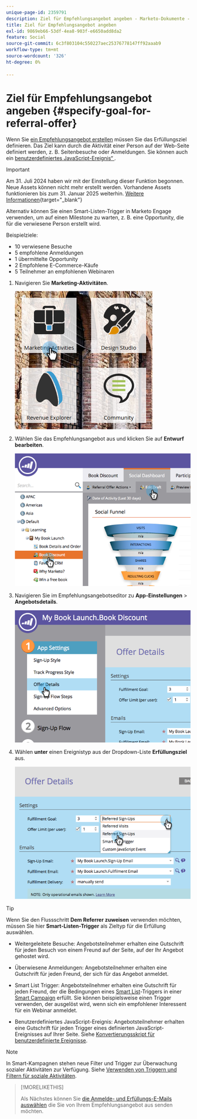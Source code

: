 ```yaml
---
unique-page-id: 2359791
description: Ziel für Empfehlungsangebot angeben - Marketo-Dokumente - Produktdokumentation
title: Ziel für Empfehlungsangebot angeben
exl-id: 9869eb66-53df-4ea8-903f-e6650add8da2
feature: Social
source-git-commit: 6c3f803104c550227aec25376778147ff92aaab9
workflow-type: tm+mt
source-wordcount: '326'
ht-degree: 0%

---
```


# Ziel für Empfehlungsangebot angeben {#specify-goal-for-referral-offer}

Wenn Sie [ein Empfehlungsangebot erstellen](/help/marketo/product-docs/demand-generation/social/referral-offers/create-a-referral-offer.md) müssen Sie das Erfüllungsziel definieren. Das Ziel kann durch die Aktivität einer Person auf der Web-Seite definiert werden, z. B. Seitenbesuche oder Anmeldungen. Sie können auch ein [benutzerdefiniertes JavaScript-Ereignis“ ](/help/marketo/product-docs/demand-generation/social/social-functions/conversion-script-for-custom-events.md).

>[!IMPORTANT]
>
>Am 31. Juli 2024 haben wir mit der Einstellung dieser Funktion begonnen. Neue Assets können nicht mehr erstellt werden. Vorhandene Assets funktionieren bis zum 31. Januar 2025 weiterhin. [Weitere Informationen](https://nation.marketo.com/t5/employee-blogs/marketo-engage-social-features-deprecation/ba-p/351977){target="_blank"}

Alternativ können Sie einen Smart-Listen-Trigger in Marketo Engage verwenden, um auf einen Milestone zu warten, z. B. eine Opportunity, die für die verwiesene Person erstellt wird.

Beispielziele:

* 10 verwiesene Besuche
* 5 empfohlene Anmeldungen
* 1 übermittelte Opportunity
* 2 Empfohlene E-Commerce-Käufe
* 5 Teilnehmer an empfohlenen Webinaren

1. Navigieren Sie **Marketing-Aktivitäten**.

   ![](assets/ma.png)

1. Wählen Sie das Empfehlungsangebot aus und klicken Sie auf **Entwurf bearbeiten**.

   ![](assets/image2014-9-19-15-3a6-3a35.png)

1. Navigieren Sie im Empfehlungsangebotseditor zu **App-Einstellungen** > **Angebotsdetails**.

   ![](assets/image2014-9-19-15-3a6-3a44.png)

1. Wählen **unter** einen Ereignistyp aus der Dropdown-Liste **Erfüllungsziel** aus.

   ![](assets/image2014-9-19-15-3a6-3a56.png)

>[!TIP]
>
>Wenn Sie den Flussschritt **Dem Referrer zuweisen** verwenden möchten, müssen Sie hier **Smart-Listen-Trigger** als Zieltyp für die Erfüllung auswählen.

* Weitergeleitete Besuche: Angebotsteilnehmer erhalten eine Gutschrift für jeden Besuch von einem Freund auf der Seite, auf der Ihr Angebot gehostet wird.
* Überwiesene Anmeldungen: Angebotsteilnehmer erhalten eine Gutschrift für jeden Freund, der sich für das Angebot anmeldet.
* Smart List Trigger: Angebotsteilnehmer erhalten eine Gutschrift für jeden Freund, der die Bedingungen eines [Smart List](/help/marketo/product-docs/core-marketo-concepts/smart-lists-and-static-lists/understanding-smart-lists.md)-Triggers in einer [Smart Campaign](/help/marketo/product-docs/core-marketo-concepts/smart-campaigns/understanding-smart-campaigns.md) erfüllt. Sie können beispielsweise einen Trigger verwenden, der ausgelöst wird, wenn sich ein empfohlener Interessent für ein Webinar anmeldet.

* Benutzerdefiniertes JavaScript-Ereignis: Angebotsteilnehmer erhalten eine Gutschrift für jeden Trigger eines definierten JavaScript-Ereignisses auf Ihrer Seite. Siehe [Konvertierungsskript für benutzerdefinierte Ereignisse](/help/marketo/product-docs/demand-generation/social/social-functions/triggers-and-filters-for-social-activities.md).

>[!NOTE]
>
>In Smart-Kampagnen stehen neue Filter und Trigger zur Überwachung sozialer Aktivitäten zur Verfügung. Siehe [Verwenden von Triggern und Filtern für soziale Aktivitäten](/help/marketo/product-docs/demand-generation/social/social-functions/triggers-and-filters-for-social-activities.md).

>[!MORELIKETHIS]
>
>Als Nächstes können Sie [die Anmelde- und Erfüllungs-E-Mails auswählen](/help/marketo/product-docs/demand-generation/social/referral-offers/send-referral-offer-fulfillment-email.md) die Sie von Ihrem Empfehlungsangebot aus senden möchten.
